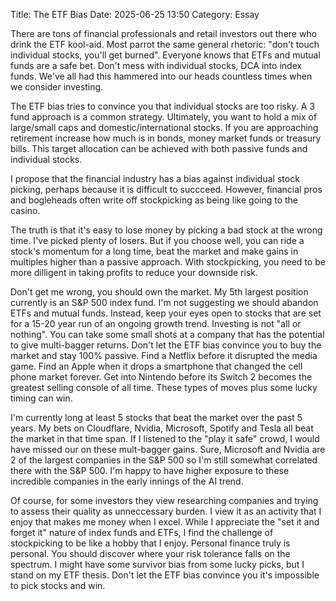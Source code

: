 Title: The ETF Bias 
Date: 2025-06-25 13:50 
Category: Essay

There are tons of financial professionals and retail investors out there who drink the ETF kool-aid.
Most parrot the same general rhetoric: "don't touch individual stocks, you'll get burned".
Everyone knows that ETFs and mutual funds are a safe bet. Don't mess with individual stocks,
DCA into index funds. We've all had this hammered into our heads countless times when we consider investing.

The ETF bias tries to convince you that individual stocks are too risky. A 3 fund approach 
is a common strategy. Ultimately, you want to hold a mix of large/small caps and domestic/international stocks. 
If you are approaching retirement increase how much is in bonds, money market funds or treasury bills.
This target allocation can be achieved with both passive funds and individual stocks.

I propose that the financial industry has a bias against individual stock picking, perhaps 
because it is difficult to succceed. However, financial pros and bogleheads often write off stockpicking 
as being like going to the casino.

The truth is that it's easy to lose money by picking a bad stock at the wrong time. I've picked 
plenty of losers. But if you choose well, you can ride a stock's momentum for a long time, beat 
the market and make gains in multiples higher than a passive approach. With stockpicking, you 
need to be more dilligent in taking profits to reduce your downside risk.

Don't get me wrong, you should own the market. My 5th largest position currently is an S&P 500 
index fund. I'm not suggesting we should abandon ETFs and mutual funds. Instead, keep your eyes 
open to stocks that are set for a 15-20 year run of an ongoing growth trend. Investing is not 
"all or nothing". You can take some small shots at a company that has the potential to give multi-bagger 
returns. Don't let the ETF bias convince you to buy the market and stay 100% passive. Find a Netflix 
before it disrupted the media game. Find an Apple when it drops a smartphone
that changed the cell phone market forever. Get into Nintendo before its Switch 2 becomes the greatest
selling console of all time. These types of moves plus some lucky timing can win.

I'm currently long at least 5 stocks that beat the market over the past 5 years. My bets on Cloudflare, 
Nvidia, Microsoft, Spotify and Tesla all beat the market in that time span. If I listened to 
the "play it safe" crowd, I would have missed our on these mult-bagger gains. Sure, Microsoft and Nvidia are 2 of the largest companies in the S&P 500 so I'm still somewhat correlated there with the S&P 500. I'm happy to have higher exposure to these incredible companies in the early innings of the AI trend.

Of course, for some investors they view researching companies and trying to assess their quality as 
unneccessary burden. I view it as an activity that I enjoy that makes me money when I excel. While 
I appreciate the "set it and forget it" nature of index funds and ETFs, I find the challenge of 
stockpicking to be like a hobby that I enjoy. Personal finance truly is personal. You should discover 
where your risk tolerance falls on the spectrum. I might have some survivor bias from some lucky picks, 
but I stand on my ETF thesis. Don't let the ETF bias convince you it's impossible to pick stocks and win. 